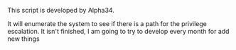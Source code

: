 This script is developed by Alpha34.

It will enumerate the system to see if there is a path for the privilege escalation. It isn't finished, I am going to try to develop every month for add new things
